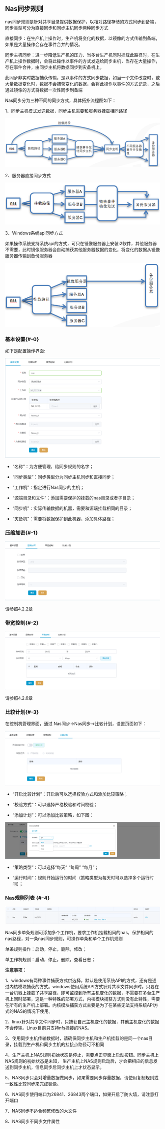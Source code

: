 ## Nas同步规则

nas同步规则是针对共享目录提供数据保护，以相对路径存储的方式同步到备端，同步类型可分为直接同步和同步主机同步两种同步方式

直接同步：在生产机上操作时，生产机将变化的数据，以镜像的方式传输到备端，如果是大量操作会存在事件合并的情况。

同步主机同步：进一步降低生产机的压力、当多台生产机同时挂载此路径时，在生产机上操作数据时，会将此操作以事件的方式发送给同步主机，当存在大量操作，存在事件合并，由同步主机将数据同步到灾备机上。

此同步非实时数据捕获传输，是以事件的方式同步数据，如当一个文件改变时，或大量数据变化时，数据不会捕获变化的数据，会将此操作以事件的方式记录，之后通过镜像的方式将数据一次性同步到备端

Nas同步分为三种不同的同步方式，具体拓扑流程图如下：

1、同步主机模式发送数据，同步主机需要和服务器挂载相同路径

![img](/assets/v6.2.20180717001.png)

2、服务器直接同步方式

![img](/assets/v6.2.20180717002.png)

3、Windows系统api同步方式

如果操作系统支持系统api的方式，可只在镜像服务器上安装i2软件，其他服务器不需要，此时镜像服务器会自动捕获其他服务器数据的变化，将变化的数据从镜像服务器传输到备份服务器

![img](/assets/v6.2.20180717003.png)

### 基本设置{#-0}

如下是配置操作界面:

![img](/assets/v7.0.20181009001.png) 

* “名称”：为方便管理，给同步规则的名字；

* “同步类型”：同步类型分为同步主机同步和直接同步；

* “工作机”：指定进行Nas同步的主机；

* “源端目录和文件”：添加需要保护的挂载的nas目录或者子目录；

* “同步机”：实际传输数据的机器，需要和源端挂载相同的目录；

* “灾备机”：需要将数据保护到此机器，添加具体路径；

### 压缩加密{#-1}

![img](/assets/v7.0.20181009002.png) 

请参照4.2.2章

### 带宽控制{#-2}

![img](/assets/v7.0.20181009003.png)

请参照4.2.6章

### 比较计划{#-3}

在控制机管理界面，通过 Nas同步-&gt;Nas同步-&gt;比较计划，设置页面如下：

![img](/assets/v7.0.20181009004.png)

* “开启比较计划”：开启后可以选择校验方式和添加比较策略；

* “校验方式”：可以选择严格校验和时间校验；

* “添加计划”：可以添加比较策略，如下图：

![img](/assets/v7.0.20181009005.png)

* “策略类型”：可以选择“每天” “每周” “每月”；

* “运行时间”：规则开始运行的时间（策略类型为每天时可以选择多个运行时间）；

### Nas规则列表 {#-4}

![img](/assets/v7.0.20181009006.png) 


Nas同步单条规则可添加多个工作机，要求工作机挂载相同的nas，保护相同的nas路径，对一条nas同步规则，可操作单条和单个工作机规则

单条规则操作：启动，停止，删除，修改；

单工作机规则：启动，停止，删除，查看日志；



**注意事项：**

1、windows有两种事件捕获方式供选择，默认是使用系统API的方式，还有是通过内核模块捕获的方式。windows使用系统API方式针对共享文件同步时，只要在一台机器上挂载了共享路径，即可监控到所有主机变化的数据，不需要在多台生产机上同时部署，这是一种特殊的部署方式，内核模块捕获方式则没有此特性，需要在所有的生产机上部署。内核模块捕获方式主要是为了在某些无法支持系统API方式的NAS的情况下使用。

2、linux针对共享文件同步时，只捕获自己主机变化的数据，其他主机变化的数据不会传输。Linux目前只支持nfs挂接的NAS。

3、使用同步主机传输数据时，请确保同步主机和生产机挂载的是同一个nas目录，挂载到生产机和同步主机的挂接点路径可不相同

4、生产主机上NAS规则初始状态是停止，需要点击界面上启动按钮。同步主机上NAS规则的初始状态是未知， 生产主机上NAS规则启动后，才会把相应的信息发送到同步主机，信息同步后同步主机上才状态显示。

5、NAS同步只会对增量数据做同步，如果需要同步存量数据，请使用复制规则或一致性比较同步来完成镜像。

6、NAS同步使用端口为26841、26843两个端口，如果开启了防火墙，请注意打开端口

7、NAS同步不适合频繁修改的大文件

8、NAS同步不同步文件属性


